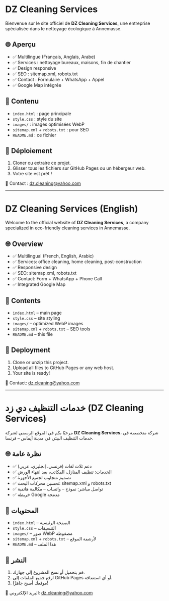 # DZ Cleaning Services

Bienvenue sur le site officiel de **DZ Cleaning Services**, une entreprise spécialisée dans le nettoyage écologique à Annemasse.

## 🌐 Aperçu
- ✅ Multilingue (Français, Anglais, Arabe)
- ✅ Services : nettoyage bureaux, maisons, fin de chantier
- ✅ Design responsive
- ✅ SEO : sitemap.xml, robots.txt
- ✅ Contact : Formulaire + WhatsApp + Appel
- ✅ Google Map intégrée

## 📁 Contenu
- `index.html` : page principale
- `style.css` : style du site
- `images/` : images optimisées WebP
- `sitemap.xml` + `robots.txt` : pour SEO
- `README.md` : ce fichier

## 🚀 Déploiement
1. Cloner ou extraire ce projet.
2. Glisser tous les fichiers sur GitHub Pages ou un hébergeur web.
3. Votre site est prêt !

📧 Contact : dz.cleaning@yahoo.com

---

# DZ Cleaning Services (English)

Welcome to the official website of **DZ Cleaning Services**, a company specialized in eco-friendly cleaning services in Annemasse.

## 🌐 Overview
- ✅ Multilingual (French, English, Arabic)
- ✅ Services: office cleaning, home cleaning, post-construction
- ✅ Responsive design
- ✅ SEO: sitemap.xml, robots.txt
- ✅ Contact: Form + WhatsApp + Phone Call
- ✅ Integrated Google Map

## 📁 Contents
- `index.html` – main page
- `style.css` – site styling
- `images/` – optimized WebP images
- `sitemap.xml` + `robots.txt` – SEO tools
- `README.md` – this file

## 🚀 Deployment
1. Clone or unzip this project.
2. Upload all files to GitHub Pages or any web host.
3. Your site is ready!

📧 Contact: dz.cleaning@yahoo.com

---

# خدمات التنظيف دي زد (DZ Cleaning Services)

مرحبًا بكم في الموقع الرسمي لشركة **DZ Cleaning Services**، شركة متخصصة في خدمات التنظيف البيئي في مدينة آنِماس – فرنسا.

## 🌐 نظرة عامة
- ✅ دعم ثلاث لغات (فرنسي، إنجليزي، عربي)
- ✅ الخدمات: تنظيف المنازل، المكاتب، بعد انتهاء الورش
- ✅ تصميم متجاوب لجميع الأجهزة
- ✅ تحسين محركات البحث: sitemap.xml و robots.txt
- ✅ تواصل مباشر: نموذج – واتساب – مكالمة هاتفية
- ✅ خريطة Google مدمجة

## 📁 المحتويات
- `index.html` – الصفحة الرئيسية
- `style.css` – التنسيقات
- `images/` – صور WebP مضغوطة
- `sitemap.xml` + `robots.txt` – لأرشفة الموقع
- `README.md` – هذا الملف

## 🚀 النشر
1. قم بتحميل أو نسخ المشروع إلى جهازك.
2. ارفع جميع الملفات إلى GitHub Pages أو أي استضافة.
3. موقعك أصبح جاهزًا!

📧 البريد الإلكتروني: dz.cleaning@yahoo.com
